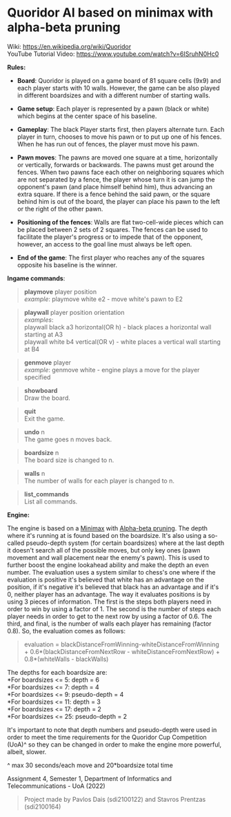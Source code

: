 # Quoridor AI based on minimax with alpha-beta pruning

Wiki: https://en.wikipedia.org/wiki/Quoridor <br/>
YouTube Tutorial Video: https://www.youtube.com/watch?v=6ISruhN0Hc0

**Rules:**
* **Board**:
Quoridor is played on a game board of 81 square cells (9x9) and each player starts with 10 walls. However, the game can be also played in different boardsizes and with a different number of starting walls.

* **Game setup**:
Each player is represented by a pawn (black or white) which begins at the center space of his baseline.

* **Gameplay**:
The black Player starts first, then players alternate turn. Each player in turn, chooses to move his pawn or to put up one of his fences. When he has run out of fences, the player must move his pawn.

* **Pawn moves**:
The pawns are moved one square at a time, horizontally or vertically, forwards or backwards. The pawns must get around the fences. When two pawns face each other on neighboring squares which are not separated by a fence, the player whose turn it is can jump the opponent's pawn (and place himself behind him), thus advancing an extra square. If there is a fence behind the said pawn, or the square behind him is out of the board, the player can place his pawn to the left or the right of the other pawn.

* **Positioning of the fences**:
Walls are flat two-cell-wide pieces which can be placed between 2 sets of 2 squares. The fences can be used to facilitate the player's progress or to impede that of the opponent, however, an access to the goal line must always be left open.

* **End of the game**:
The first player who reaches any of the squares opposite his baseline is the winner.

**Ingame commands**:
> **playmove** player position <br/>
  *example*: playmove white e2 - move white's pawn to E2
  
> **playwall** player position orientation <br/>
  *examples*:<br/>
  playwall black a3 horizontal(OR h) - black places a horizontal wall starting at A3 <br/>
  playwall white b4 vertical(OR v) - white places a vertical wall starting at B4 <br/>
  
> **genmove** player <br/>
  *example*: genmove white - engine plays a move for the player specified
 
> **showboard** <br/>
  Draw the board.
  
> **quit** <br/>
  Exit the game.
  
> **undo** n <br/>
  The game goes n moves back.
  
> **boardsize** n <br/>
  The board size is changed to n.
  
> **walls** n <br/>
  The number of walls for each player is changed to n.
  
> **list_commands** <br/>
  List all commands.

**Engine:** <br/>

The engine is based on a [Minimax](https://en.wikipedia.org/wiki/Minimax) with [Alpha-beta pruning](https://en.wikipedia.org/wiki/Alpha%E2%80%93beta_pruning). The depth
where it's running at is found based on the boardsize. It's also using a so-called pseudo-depth system (for certain boardsizes) where at the last depth it doesn't search
all of the possible moves, but only key ones (pawn movement and wall placement near the enemy's pawn). This is used to further boost the engine lookahead ability and make the 
depth an even number. The evaluation uses a system similar to chess's one where if the evaluation is positive it's believed that white has an advantage on the position, if
it's negative it's believed that black has an advantage and if it's 0, neither player has an advantage. The way it evaluates positions is by using 3 pieces of information. 
The first is the steps both players need in order to win by using a factor of 1. The second is the number of steps each player needs in order to get to the next row 
by using a factor of 0.6. The third, and final, is the number of walls each player has remaining (factor 0.8). So, the evaluation comes as follows: <br/>
> evaluation = blackDistanceFromWinning-whiteDistanceFromWinning + 0.6*(blackDistanceFromNextRow - whiteDistanceFromNextRow) + 0.8*(whiteWalls - blackWalls) <br/>

The depths for each boardsize are: <br/>
*For boardsizes <= 5: depth = 6 <br/>
*For boardsizes <= 7: depth = 4 <br/>
*For boardsizes <= 9: pseudo-depth = 4 <br/>
*For boardsizes <= 11: depth = 3 <br/>
*For boardsizes <= 17: depth = 2 <br/>
*For boardsizes <= 25: pseudo-depth = 2 <br/>

It's important to note that depth numbers and pseudo-depth were used in order to meet the time requirements for the Quoridor Cup Competition (UoA)^ so they can be changed in order to make the engine more powerful, albeit, slower. <br/>

^ max 30 seconds/each move and 20*boardsize total time <br/>

Assignment 4, Semester 1, Department of Informatics and Telecommunications - UoA (2022)
> Project made by Pavlos Dais (sdi2100122) and Stavros Prentzas (sdi2100164)
